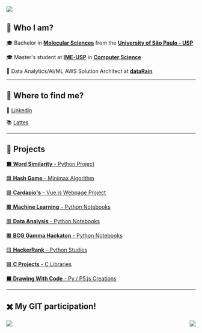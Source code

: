 [comment]: <> (Page)

<a href="https://github.com/lucasns97#-who-i-am"><img src="https://img.shields.io/static/v1?label=Overview&message=lucasnseq&color=f8efd4&style=for-the-badge&logo=GitHub"></a>


## 💁 Who I am?

🎓 Bachelor in [**Molecular Sciences**](http://www.cecm.usp.br/) from the [**University of São Paulo - USP**](https://www5.usp.br/)<br/>
  
🎓 Master's student at [**IME-USP**](https://www.ime.usp.br/) in [**Computer Science**](https://www.ime.usp.br/dcc/)<br/>

💼 Data Analytics/AI/ML AWS Solution Architect at [**dataRain**](https://www.datarain.com.br/)<br/>

---

## 🥽 Where to find me?


👔 [Linkedin](https://www.linkedin.com/in/lucasnseq/)<br/>

📚 [Lattes](http://lattes.cnpq.br/8818674058920114)<br/>

---

## 🌈 Projects

[⬛ **Word Similarity** - Python Project](https://github.com/lucasns97/word_ps)<br/>

[🟦 **Hash Game** - Minimax Algorithm](https://github.com/lucasns97/ex_jogo_da_velha)<br/>

[🟪 **Cardapio's** - Vue.js Webpage Project](https://github.com/lucasns97/cardapio-s)<br/>

[🟫 **Machine Learning** - Python Notebooks](https://github.com/lucasns97/ml_notebooks)<br/>

[🟥 **Data Analysis** - Python Notebooks](https://github.com/lucasns97/data_analysis)<br/>

[🟧 **BCG Gamma Hackaton** - Python Notebooks](https://github.com/lucasns97/hackaton_bcggamma)<br/>

[🟨 **HackerRank** - Python Studies](https://github.com/lucasns97/hackerrank)<br/>

[🟩 **C Projects** - C Libraries](https://github.com/lucasns97/c_projects)<br/>

[⬛ **Drawing With Code** - Py / P5.js Creations](https://github.com/lucasns97/draws)<br/>


---

## ✖️ My GIT participation!

<img align="left" src="https://github-readme-stats.vercel.app/api/top-langs/?username=lucasns97&theme=dracula&hide_langs_below=1&title_color=783c00&text_color=af552e&icon_color=783c00&bg_color=f8efd4&cache_seconds=2300" />

<img align='right' src="https://github-readme-stats.vercel.app/api?username=lucasns97&show_icons=true&title_color=783c00&text_color=af552e&icon_color=783c00&bg_color=f8efd4&cache_seconds=2300">

